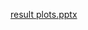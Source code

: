 [result plots.pptx](https://github.com/efehatin17/DocumentClassifier/files/7172840/result.plots.pptx)

